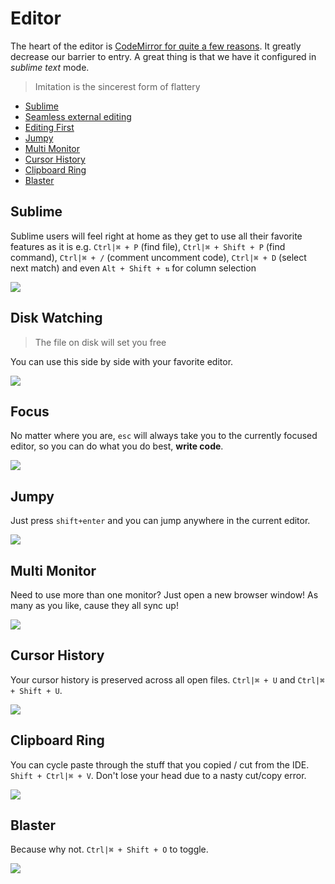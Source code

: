 # Editor

The heart of the editor is [CodeMirror for quite a few reasons][codemirror]. It greatly decrease our barrier to entry. A great thing is that we have it configured in *sublime text* mode.

> Imitation is the sincerest form of flattery

* [Sublime](#sublime)
* [Seamless external editing](#disk-watching)
* [Editing First](#focus)
* [Jumpy](#jumpy)
* [Multi Monitor](#multi-monitor)
* [Cursor History](#cursor-history)
* [Clipboard Ring](#clipboard-ring)
* [Blaster](#blaster)

## Sublime

Sublime users will feel right at home as they get to use all their favorite features as it is e.g. `Ctrl|⌘ + P` (find file), `Ctrl|⌘ + Shift + P` (find command), `Ctrl|⌘ + /` (comment uncomment code), `Ctrl|⌘ + D` (select next match) and even `Alt + Shift + ⇅` for column selection   

![](https://raw.githubusercontent.com/alm-tools/alm-tools.github.io/master/screens/rectangular.gif)

## Disk Watching
> The file on disk will set you free

You can use this side by side with your favorite editor.

![](https://raw.githubusercontent.com/alm-tools/alm-tools.github.io/master/screens/seemlessExternalEditing.gif)

## Focus
No matter where you are, `esc` will always take you to the currently focused editor, so you can do what you do best, **write code**.

![](https://raw.githubusercontent.com/alm-tools/alm-tools.github.io/master/screens/esc.gif)

## Jumpy
Just press `shift+enter` and you can jump anywhere in the current editor.

![](https://raw.githubusercontent.com/alm-tools/alm-tools.github.io/master/screens/jumpy.gif)

## Multi Monitor
Need to use more than one monitor? Just open a new browser window! As many as you like, cause they all sync up!

![](https://raw.githubusercontent.com/alm-tools/alm-tools.github.io/master/screens/multiMonitor.gif)

## Cursor History
Your cursor history is preserved across all open files. `Ctrl|⌘ + U` and `Ctrl|⌘ + Shift + U`.

![](https://raw.githubusercontent.com/alm-tools/alm-tools.github.io/master/screens/cursorHistory.gif)

## Clipboard Ring
You can cycle paste through the stuff that you copied / cut from the IDE. `Shift + Ctrl|⌘ + V`. Don't lose your head due to a nasty cut/copy error.

![](https://raw.githubusercontent.com/alm-tools/alm-tools.github.io/master/screens/clipboardRing.gif)

## Blaster
Because why not. `Ctrl|⌘ + Shift + O` to toggle.

![](https://raw.githubusercontent.com/alm-tools/alm-tools.github.io/master/screens/blaster.gif)


[codemirror]:../contributing/codemirror.md
